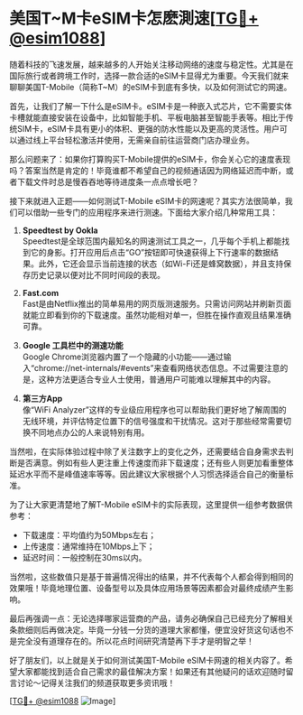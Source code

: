 # 美国T~M卡eSIM卡怎麽測速[[TG💪+ @esim1088](https://t.me/s/esim1088)]

随着科技的飞速发展，越来越多的人开始关注移动网络的速度与稳定性。尤其是在国际旅行或者跨境工作时，选择一款合适的eSIM卡显得尤为重要。今天我们就来聊聊美国T-Mobile（简称T~M）的eSIM卡到底有多快，以及如何测试它的网速。

首先，让我们了解一下什么是eSIM卡。eSIM卡是一种嵌入式芯片，它不需要实体卡槽就能直接安装在设备中，比如智能手机、平板电脑甚至智能手表等。相比于传统SIM卡，eSIM卡具有更小的体积、更强的防水性能以及更高的灵活性。用户可以通过线上平台轻松激活并使用，无需亲自前往运营商门店办理业务。

那么问题来了：如果你打算购买T-Mobile提供的eSIM卡，你会关心它的速度表现吗？答案当然是肯定的！毕竟谁都不希望自己的视频通话因为网络延迟而中断，或者下载文件时总是慢吞吞地等待进度条一点点增长吧？

接下来就进入正题——如何测试T-Mobile eSIM卡的网速呢？其实方法很简单，我们可以借助一些专门的应用程序来进行测速。下面给大家介绍几种常用工具：

1. **Speedtest by Ookla**  
   Speedtest是全球范围内最知名的网速测试工具之一，几乎每个手机上都能找到它的身影。打开应用后点击“GO”按钮即可快速获得上下行速率的数据结果。此外，它还会显示当前连接的状态（如Wi-Fi还是蜂窝数据），并且支持保存历史记录以便对比不同时间段的表现。

2. **Fast.com**  
   Fast是由Netflix推出的简单易用的网页版测速服务。只需访问网站并刷新页面就能立即看到你的下载速度。虽然功能相对单一，但胜在操作直观且结果准确可靠。

3. **Google 工具栏中的测速功能**  
   Google Chrome浏览器内置了一个隐藏的小功能——通过输入“chrome://net-internals/#events”来查看网络状态信息。不过需要注意的是，这种方法更适合专业人士使用，普通用户可能难以理解其中的内容。

4. **第三方App**  
   像“WiFi Analyzer”这样的专业级应用程序也可以帮助我们更好地了解周围的无线环境，并评估特定位置下的信号强度和干扰情况。这对于那些经常需要切换不同地点办公的人来说特别有用。

当然啦，在实际体验过程中除了关注数字上的变化之外，还需要结合自身需求去判断是否满意。例如有些人更注重上传速度而非下载速度；还有些人则更加看重整体延迟水平而不是峰值速率等等。因此建议大家根据个人习惯选择适合自己的衡量标准。

为了让大家更清楚地了解T-Mobile eSIM卡的实际表现，这里提供一组参考数据供参考：
- 下载速度：平均值约为50Mbps左右；
- 上传速度：通常维持在10Mbps上下；
- 延迟时间：一般控制在30ms以内。

当然啦，这些数值只是基于普遍情况得出的结果，并不代表每个人都会得到相同的效果哦！毕竟地理位置、设备型号以及具体应用场景等因素都会对最终成绩产生影响。

最后再强调一点：无论选择哪家运营商的产品，请务必确保自己已经充分了解相关条款细则后再做决定。毕竟一分钱一分货的道理大家都懂，便宜没好货这句话也不是完全没有道理存在的。所以花点时间研究清楚再下手才是明智之举！

好了朋友们，以上就是关于如何测试美国T-Mobile eSIM卡网速的相关内容了。希望大家都能找到适合自己需求的最佳解决方案！如果还有其他疑问的话欢迎随时留言讨论～记得关注我们的频道获取更多资讯哦！

[[TG💪+ @esim1088](https://t.me/s/esim1088) ![Image](https://i.postimg.cc/4NQfJmqS/Snipaste-2025-05-13-00-14-12.png)]